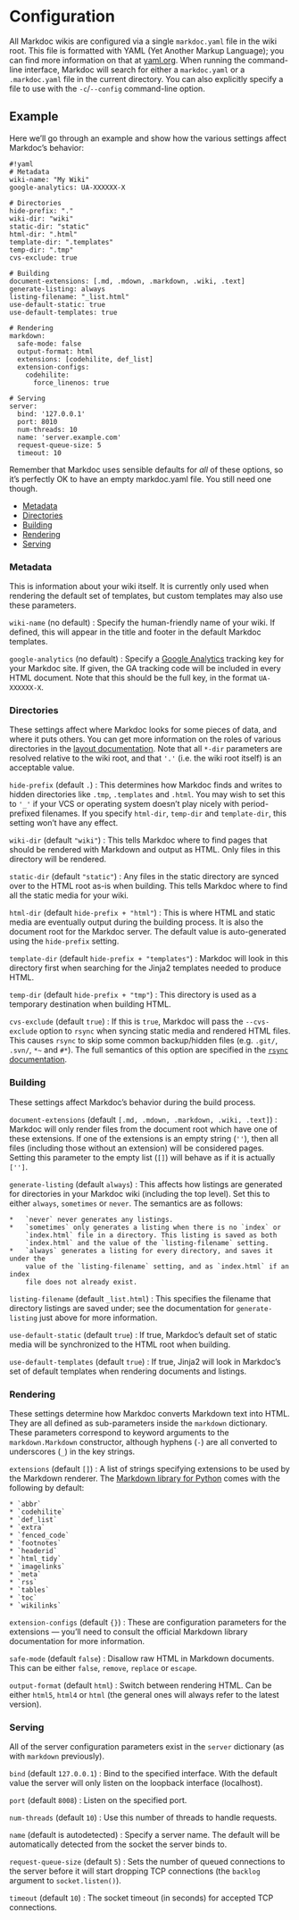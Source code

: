 # Configuration

All Markdoc wikis are configured via a single `markdoc.yaml` file in the wiki
root. This file is formatted with YAML (Yet Another Markup Language); you can
find more information on that at [yaml.org](http://yaml.org/). When running the
command-line interface, Markdoc will search for either a `markdoc.yaml` or a
`.markdoc.yaml` file in the current directory. You can also explicitly specify a
file to use with the `-c`/`--config` command-line option.

## Example

Here we’ll go through an example and show how the various settings affect
Markdoc’s behavior:

    #!yaml
    # Metadata
    wiki-name: "My Wiki"
    google-analytics: UA-XXXXXX-X
    
    # Directories
    hide-prefix: "."
    wiki-dir: "wiki"
    static-dir: "static"
    html-dir: ".html"
    template-dir: ".templates"
    temp-dir: ".tmp"
    cvs-exclude: true
    
    # Building
    document-extensions: [.md, .mdown, .markdown, .wiki, .text]
    generate-listing: always
    listing-filename: "_list.html"
    use-default-static: true
    use-default-templates: true
    
    # Rendering
    markdown:
      safe-mode: false
      output-format: html
      extensions: [codehilite, def_list]
      extension-configs:
        codehilite:
          force_linenos: true
    
    # Serving
    server:
      bind: '127.0.0.1'
      port: 8010
      num-threads: 10
      name: 'server.example.com'
      request-queue-size: 5
      timeout: 10

Remember that Markdoc uses sensible defaults for *all* of these options, so it’s
perfectly OK to have an empty markdoc.yaml file. You still need one though.

*   [Metadata](#metadata)
*   [Directories](#directories)
*   [Building](#building)
*   [Rendering](#rendering)
*   [Serving](#serving)

### Metadata

This is information about your wiki itself. It is currently only used when
rendering the default set of templates, but custom templates may also use these
parameters.

`wiki-name` (no default)
:   Specify the human-friendly name of your wiki. If defined, this will appear
    in the title and footer in the default Markdoc templates.

`google-analytics` (no default)
:   Specify a [Google Analytics][] tracking key for your Markdoc site. If given,
    the GA tracking code will be included in every HTML document. Note that this
    should be the full key, in the format `UA-XXXXXX-X`.

  [google analytics]: http://google.com/analytics/

### Directories

These settings affect where Markdoc looks for some pieces of data, and where it
puts others. You can get more information on the roles of various directories in
the [layout documentation](/layout). Note that all `*-dir` parameters are
resolved relative to the wiki root, and that `'.'` (i.e. the wiki root itself)
is an acceptable value.

`hide-prefix` (default `.`)
:   This determines how Markdoc finds and writes to hidden directories like
    `.tmp`, `.templates` and `.html`. You may wish to set this to `'_'` if your
    VCS or operating system doesn’t play nicely with period-prefixed filenames.
    If you specify `html-dir`, `temp-dir` and `template-dir`, this setting won’t
    have any effect.

`wiki-dir` (default `"wiki"`)
:   This tells Markdoc where to find pages that should be rendered with Markdown
    and output as HTML. Only files in this directory will be rendered.

`static-dir` (default `"static"`)
:   Any files in the static directory are synced over to the HTML root as-is
    when building. This tells Markdoc where to find all the static media for
    your wiki.

`html-dir` (default `hide-prefix + "html"`)
:   This is where HTML and static media are eventually output during the
    building process. It is also the document root for the Markdoc server. The
    default value is auto-generated using the `hide-prefix` setting.

`template-dir` (default `hide-prefix + "templates"`)
:   Markdoc will look in this directory first when searching for the Jinja2
    templates needed to produce HTML.

`temp-dir` (default `hide-prefix + "tmp"`)
:   This directory is used as a temporary destination when building HTML.

`cvs-exclude` (default `true`)
:   If this is `true`, Markdoc will pass the `--cvs-exclude` option to `rsync`
    when syncing static media and rendered HTML files. This causes `rsync` to
    skip some common backup/hidden files (e.g. `.git/`, `.svn/`, `*~` and `#*`).
    The full semantics of this option are specified in the
    [`rsync` documentation][rsync-docs].

  [rsync-docs]: http://www.samba.org/ftp/rsync/rsync.html

### Building

These settings affect Markdoc’s behavior during the build process.

`document-extensions` (default `[.md, .mdown, .markdown, .wiki, .text]`)
:   Markdoc will only render files from the document root which have one of
    these extensions. If one of the extensions is an empty string (`''`), then
    all files (including those without an extension) will be considered pages.
    Setting this parameter to the empty list (`[]`) will behave as if it is
    actually `['']`.

`generate-listing` (default `always`)
:   This affects how listings are generated for directories in your Markdoc wiki
    (including the top level). Set this to either `always`, `sometimes` or
    `never`. The semantics are as follows:
  
    *   `never` never generates any listings.
    *   `sometimes` only generates a listing when there is no `index` or
        `index.html` file in a directory. This listing is saved as both
        `index.html` and the value of the `listing-filename` setting.
    *   `always` generates a listing for every directory, and saves it under the
        value of the `listing-filename` setting, and as `index.html` if an index
        file does not already exist.

`listing-filename` (default `_list.html`)
:   This specifies the filename that directory listings are saved under; see the
    documentation for `generate-listing` just above for more information.

`use-default-static` (default `true`)
:   If true, Markdoc’s default set of static media will be synchronized to the
    HTML root when building.

`use-default-templates` (default `true`)
:   If true, Jinja2 will look in Markdoc’s set of default templates when
    rendering documents and listings.

### Rendering

These settings determine how Markdoc converts Markdown text into HTML. They are
all defined as sub-parameters inside the `markdown` dictionary. These parameters
correspond to keyword arguments to the `markdown.Markdown` constructor, although
hyphens (`-`) are all converted to underscores (`_`) in the key strings.

`extensions` (default `[]`)
:   A list of strings specifying extensions to be used by the Markdown renderer.
    The [Markdown library for Python][markdown-python-lib] comes with the
    following by default:
  
    * `abbr`
    * `codehilite`
    * `def_list`
    * `extra`
    * `fenced_code`
    * `footnotes`
    * `headerid`
    * `html_tidy`
    * `imagelinks`
    * `meta`
    * `rss`
    * `tables`
    * `toc`
    * `wikilinks`

  [markdown-python-lib]: http://www.freewisdom.org/projects/python-markdown

`extension-configs` (default `{}`)
:   These are configuration parameters for the extensions — you’ll need to
    consult the official Markdown library documentation for more information.

`safe-mode` (default `false`)
:   Disallow raw HTML in Markdown documents. This can be either `false`,
    `remove`, `replace` or `escape`.

`output-format` (default `html`)
:   Switch between rendering HTML. Can be either `html5`, `html4`
    or `html` (the general ones will always refer to the latest
    version).

### Serving

All of the server configuration parameters exist in the `server` dictionary (as
with `markdown` previously).

`bind` (default `127.0.0.1`)
:   Bind to the specified interface. With the default value the server will only
    listen on the loopback interface (localhost).

`port` (default `8008`)
:   Listen on the specified port.

`num-threads` (default `10`)
:   Use this number of threads to handle requests.

`name` (default is autodetected)
:   Specify a server name. The default will be automatically detected from the
    socket the server binds to.

`request-queue-size` (default `5`)
:   Sets the number of queued connections to the server before it will start
    dropping TCP connections (the `backlog` argument to `socket.listen()`).

`timeout` (default `10`)
:   The socket timeout (in seconds) for accepted TCP connections.
